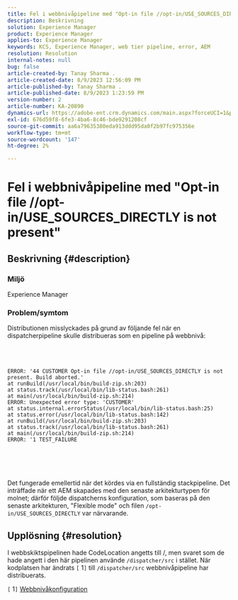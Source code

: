 ```yaml
---
title: Fel i webbnivåpipeline med "Opt-in file //opt-in/USE_SOURCES_DIRECTLY is not present"
description: Beskrivning
solution: Experience Manager
product: Experience Manager
applies-to: Experience Manager
keywords: KCS, Experience Manager, web tier pipeline, error, AEM
resolution: Resolution
internal-notes: null
bug: false
article-created-by: Tanay Sharma .
article-created-date: 8/9/2023 12:56:09 PM
article-published-by: Tanay Sharma .
article-published-date: 8/9/2023 1:23:59 PM
version-number: 2
article-number: KA-20890
dynamics-url: https://adobe-ent.crm.dynamics.com/main.aspx?forceUCI=1&pagetype=entityrecord&etn=knowledgearticle&id=21e60317-b436-ee11-bdf4-6045bd006268
exl-id: 676d59f8-6fe3-4ba6-8c46-bde9291208cf
source-git-commit: aa6a79635380eda913ddd95da0f2b97fc975356e
workflow-type: tm+mt
source-wordcount: '147'
ht-degree: 2%

---
```


# Fel i webbnivåpipeline med &quot;Opt-in file //opt-in/USE_SOURCES_DIRECTLY is not present&quot;

## Beskrivning {#description}


### Miljö

Experience Manager



### Problem/symtom

Distributionen misslyckades på grund av följande fel när en dispatcherpipeline skulle distribueras som en pipeline på webbnivå:
<br><br> <br><br>

```
ERROR: '44 CUSTOMER Opt-in file //opt-in/USE_SOURCES_DIRECTLY is not present. Build aborted.'
at runBuild(/usr/local/bin/build-zip.sh:203)
at status.track(/usr/local/bin/lib-status.bash:261)
at main(/usr/local/bin/build-zip.sh:214)
ERROR: Unexpected error type: 'CUSTOMER'
at status.internal.errorStatus(/usr/local/bin/lib-status.bash:25)
at status.error(/usr/local/bin/lib-status.bash:142)
at runBuild(/usr/local/bin/build-zip.sh:203)
at status.track(/usr/local/bin/lib-status.bash:261)
at main(/usr/local/bin/build-zip.sh:214)
ERROR: '1 TEST_FAILURE
```

<br><br> <br><br>
Det fungerade emellertid när det kördes via en fullständig stackpipeline.
Det inträffade när ett AEM skapades med den senaste arkitekturtypen för molnet; därför följde dispatcherns konfiguration, som baseras på den senaste arkitekturen, &quot;Flexible mode&quot; och filen `/opt-in/USE_SOURCES_DIRECTLY` var närvarande.


## Upplösning {#resolution}


I webbskiktspipelinen hade CodeLocation angetts till /, men svaret som de hade angett i den här pipelinen använde `/dispatcher/src` i stället.
När kodplatsen har ändrats `[` 1`]`  till `/dispatcher/src` webbnivåpipeline har distribuerats.

`[` 1`]`  [Webbnivåkonfiguration](https://experienceleague.adobe.com/docs/experience-manager-cloud-service/content/implementing/using-cloud-manager/cicd-pipelines/configuring-production-pipelines.html#web-tier-config)
